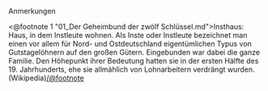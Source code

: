 <div class="anmerkungen">Anmerkungen</div>

<@footnote 1 "01_Der Geheimbund der zwölf Schlüssel.md">Insthaus: Haus, in dem Instleute wohnen. Als Inste oder Instleute bezeichnet man einen vor allem für Nord- und Ostdeutschland eigentümlichen Typus von Gutstagelöhnern auf den großen Gütern. Eingebunden war dabei die ganze Familie. Den Höhepunkt ihrer Bedeutung hatten sie in der ersten Hälfte des 19. Jahrhunderts, ehe sie allmählich von Lohnarbeitern verdrängt wurden. (Wikipedia)</@footnote>

